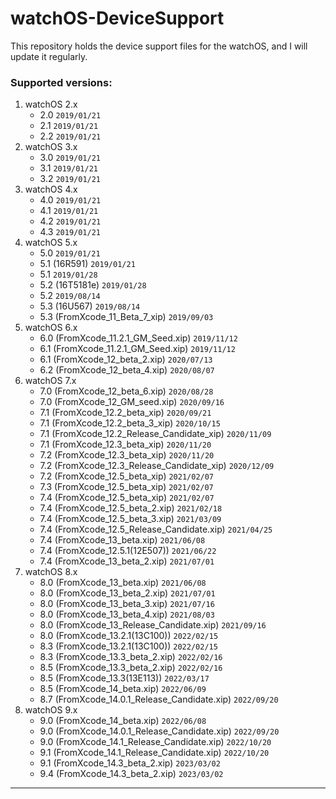 # watchOS-DeviceSupport
 This repository holds the device support files for the watchOS, and I will update it regularly.

### Supported versions:
1. watchOS 2.x
	* 2.0	`2019/01/21`
	* 2.1	`2019/01/21`
	* 2.2	`2019/01/21`
2. watchOS 3.x
	* 3.0	`2019/01/21`
	* 3.1	`2019/01/21`
	* 3.2	`2019/01/21`
3. watchOS 4.x
	* 4.0	`2019/01/21`
	* 4.1	`2019/01/21`
	* 4.2	`2019/01/21`
	* 4.3	`2019/01/21`
4. watchOS 5.x
	* 5.0	`2019/01/21`
	* 5.1 (16R591)	`2019/01/21`
	* 5.1	`2019/01/28`
	* 5.2 (16T5181e) `2019/01/28`
	* 5.2	`2019/08/14`
	* 5.3 (16U567) `2019/08/14`
	* 5.3 (FromXcode_11_Beta_7_xip) `2019/09/03`
5. watchOS 6.x
	* 6.0 (FromXcode_11.2.1_GM_Seed.xip) `2019/11/12`
	* 6.1 (FromXcode_11.2.1_GM_Seed.xip) `2019/11/12`
	* 6.1 (FromXcode_12_beta_2.xip) `2020/07/13`
	* 6.2 (FromXcode_12_beta_4.xip) `2020/08/07`
6. watchOS 7.x
	* 7.0 (FromXcode_12_beta_6.xip) `2020/08/28`
	* 7.0 (FromXcode_12_GM_seed.xip) `2020/09/16`
	* 7.1 (FromXcode_12.2_beta_xip) `2020/09/21`
	* 7.1 (FromXcode_12.2_beta_3_xip) `2020/10/15`
	* 7.1 (FromXcode_12.2_Release_Candidate_xip) `2020/11/09`
	* 7.1 (FromXcode_12.3_beta_xip) `2020/11/20`
	* 7.2 (FromXcode_12.3_beta_xip) `2020/11/20`
	* 7.2 (FromXcode_12.3_Release_Candidate_xip) `2020/12/09`
	* 7.2 (FromXcode_12.5_beta_xip) `2021/02/07`
	* 7.3 (FromXcode_12.5_beta_xip) `2021/02/07`
	* 7.4 (FromXcode_12.5_beta_xip) `2021/02/07`
	* 7.4 (FromXcode_12.5_beta_2.xip) `2021/02/18`
	* 7.4 (FromXcode_12.5_beta_3.xip) `2021/03/09`
	* 7.4 (FromXcode_12.5_Release_Candidate.xip) `2021/04/25`
	* 7.4 (FromXcode_13_beta.xip) `2021/06/08`
	* 7.4 (FromXcode_12.5.1(12E507)) `2021/06/22`
	* 7.4 (FromXcode_13_beta_2.xip) `2021/07/01`
7. watchOS 8.x
	* 8.0 (FromXcode_13_beta.xip) `2021/06/08`
	* 8.0 (FromXcode_13_beta_2.xip) `2021/07/01`
	* 8.0 (FromXcode_13_beta_3.xip) `2021/07/16`
	* 8.0 (FromXcode_13_beta_4.xip) `2021/08/03`
	* 8.0 (FromXcode_13_Release_Candidate.xip) `2021/09/16`
	* 8.0 (FromXcode_13.2.1(13C100)) `2022/02/15`
	* 8.3 (FromXcode_13.2.1(13C100)) `2022/02/15`
	* 8.3 (FromXcode_13.3_beta_2.xip) `2022/02/16`
	* 8.5 (FromXcode_13.3_beta_2.xip) `2022/02/16`
	* 8.5 (FromXcode_13.3(13E113)) `2022/03/17`
	* 8.5 (FromXcode_14_beta.xip) `2022/06/09`
	* 8.7 (FromXcode_14.0.1_Release_Candidate.xip) `2022/09/20`
8. watchOS 9.x
	* 9.0 (FromXcode_14_beta.xip) `2022/06/08`
	* 9.0 (FromXcode_14.0.1_Release_Candidate.xip) `2022/09/20`
	* 9.0 (FromXcode_14.1_Release_Candidate.xip) `2022/10/20`
	* 9.1 (FromXcode_14.1_Release_Candidate.xip) `2022/10/20`
	* 9.1 (FromXcode_14.3_beta_2.xip) `2023/03/02`
	* 9.4 (FromXcode_14.3_beta_2.xip) `2023/03/02`

---
